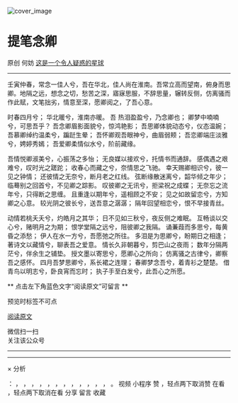 ![cover_image](https://mmbiz.qlogo.cn/mmbiz_jpg/OJNrVQetduq0pBhnKVx1pPEG1Mn0NnlD95f4j1ROfvib6ImLVHVCx8qmKHmGuAibtPhdopQOjb2w5WBOSw8SiaKIA/0?wx_fmt=jpeg)

#  提笔念卿

原创  何妨  [ 这是一个令人疑惑的星球 ](javascript:void\(0\);)

__ _ _ _ _

  

壬寅仲春，常念一佳人兮，吾在华北，佳人尚在淮南。吾常立高而望南，俯身而思卿。地隔之远，想念之切，愁苦之深，寤寐思服，不辞思量，辗转反侧，仿离骚而作此赋，文笔拙劣，情意至深，愿卿阅之，了吾心意。

时春四月兮；  华北暖兮，淮南亦暖。  吾  热泪盈盈兮，乃念卿也；  卿梦中喃喃兮，可思吾乎？  吾念卿眉影面貌兮，惊鸿艳影；
吾思卿体貌动态兮，仪态温婉；  吾慕卿绰约温柔兮，蹁跹生晕；  吾怀卿观吾眼神兮，曲眉弱颊；  吾恋卿端庄淡雅兮，娉婷秀嫣；  吾爱卿柔情似水兮，阶前藏缘。

  

吾情悦卿淑美兮，心振荡之多怡；  无良媒以接欢兮，托情书而通辞。  感偶遇之艰难兮，叹时光之蹉跎；  收春心而藏之兮，奈情思之飞驰。
幸天赐卿相识兮，彼一见之钟情；  还彼情之无奈兮，断月老之红线。  弦断缘散迷离兮，韶华倾之年少；  临蓦别之回首兮，不见卿之踪影。
叹彼卿之无讯兮，拒梁祝之成蝶；  无奈忘之流年兮，只得断之思缠。  且重逢以期年兮，遥相顾之不安；  见之如故留恋兮，方知卿之心意。
较光阴之彼长兮，送吾意之潺潺；  隔年回望相恋兮，恨不早接青丝。

  

动情若桃夭夭兮，灼皓月之其华；  日不见如三秋兮，夜反侧之难眠。  互畅谈以交心兮，赌明月之为期；  恨学堂隔之远兮，阻彼卿之我隔。
诵蒹葭而多思兮，每黄昏之添愁；  伊人在水一方兮，吾愿弛之所往。  多泪是为思卿兮，盼期日之相逢；  著诗文以藏情兮，聊表吾之爱意。
情长久非朝暮兮，剪巴山之夜雨；  数年分隔两茫兮，伴余生之铺垫。  授文墨以寄思兮，愿卿心之所向；  仿离骚之古律兮，卿察吾之感怀。
四月吾梦思卿兮，系长裙之连理；  春卿梦念吾兮，着青衫之楚楚。  借青鸟以明志兮，卧良宵而忘时；  执子手至白发兮，此吾心之所愿。

  

  

** 点击左下角蓝色文字“阅读原文”可留言  **

预览时标签不可点

[ 阅读原文 ](javascript:;)

微信扫一扫  
关注该公众号





****



****



×  分析

：  ，  ，  ，  ，  ，  ，  ，  ，  ，  ，  ，  ，  。  视频  小程序  赞  ，轻点两下取消赞  在看  ，轻点两下取消在看
分享  留言  收藏

